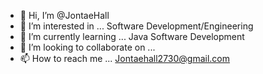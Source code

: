 - 👋 Hi, I’m @JontaeHall
- 👀 I’m interested in ... Software Development/Engineering
- 🌱 I’m currently learning ... Java Software Development
- 💞️ I’m looking to collaborate on ...
- 📫 How to reach me ... Jontaehall2730@gmail.com

<!---
Jontae327/Jontae327 is a ✨ special ✨ repository because its `README.md` (this file) appears on your GitHub profile.
You can click the Preview link to take a look at your changes.
--->
